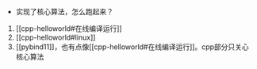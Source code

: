 - 实现了核心算法，怎么跑起来？
1. [[cpp-helloworld#在线编译运行]]
2. [[cpp-helloworld#linux]]
3. [[pybind11]]，也有点像[[cpp-helloworld#在线编译运行]]。cpp部分只关心核心算法